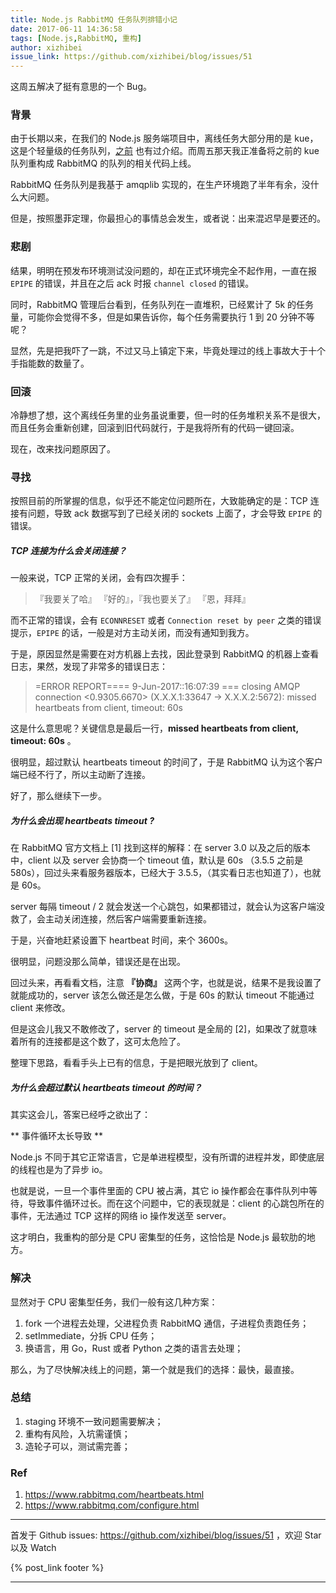 ```yaml
---
title: Node.js RabbitMQ 任务队列排错小记
date: 2017-06-11 14:36:58
tags: [Node.js,RabbitMQ, 重构]
author: xizhibei
issue_link: https://github.com/xizhibei/blog/issues/51
---
```

这周五解决了挺有意思的一个 Bug。

### 背景
由于长期以来，在我们的 Node.js 服务端项目中，离线任务大部分用的是 kue，这是个轻量级的任务队列，[之前](https://github.com/xizhibei/blog/issues/15) 也有过介绍。而周五那天我正准备将之前的 kue 队列重构成 RabbitMQ 的队列的相关代码上线。

RabbitMQ 任务队列是我基于 amqplib 实现的，在生产环境跑了半年有余，没什么大问题。

但是，按照墨菲定理，你最担心的事情总会发生，或者说：出来混迟早是要还的。

### 悲剧
结果，明明在预发布环境测试没问题的，却在正式环境完全不起作用，一直在报 `EPIPE` 的错误，并且在之后 ack 时报 `channel closed` 的错误。

同时，RabbitMQ 管理后台看到，任务队列在一直堆积，已经累计了 5k 的任务量，可能你会觉得不多，但是如果告诉你，每个任务需要执行 1 到 20 分钟不等呢？

显然，先是把我吓了一跳，不过又马上镇定下来，毕竟处理过的线上事故大于十个手指能数的数量了。

### 回滚
冷静想了想，这个离线任务里的业务虽说重要，但一时的任务堆积关系不是很大，而且任务会重新创建，回滚到旧代码就行，于是我将所有的代码一键回滚。

现在，改来找问题原因了。

### 寻找
按照目前的所掌握的信息，似乎还不能定位问题所在，大致能确定的是：TCP 连接有问题，导致 ack 数据写到了已经关闭的 sockets 上面了，才会导致 `EPIPE` 的错误。

##### TCP 连接为什么会关闭连接？

一般来说，TCP 正常的关闭，会有四次握手：
>『我要关了哈』
>『好的』，『我也要关了』
>『恩，拜拜』

而不正常的错误，会有 `ECONNRESET` 或者 `Connection reset by peer` 之类的错误提示，`EPIPE` 的话，一般是对方主动关闭，而没有通知到我方。

于是，原因显然是需要在对方机器上去找，因此登录到 RabbitMQ 的机器上查看日志，果然，发现了非常多的错误日志：

> =ERROR REPORT==== 9-Jun-2017::16:07:39 ===
> closing AMQP connection <0.9305.6670> (X.X.X.1:33647 -> X.X.X.2:5672):
> missed heartbeats from client, timeout: 60s

这是什么意思呢？关键信息是最后一行，**missed heartbeats from client, timeout: 60s** 。

很明显，超过默认 heartbeats timeout 的时间了，于是 RabbitMQ 认为这个客户端已经不行了，所以主动断了连接。

好了，那么继续下一步。

##### 为什么会出现 heartbeats timeout ?
在 RabbitMQ 官方文档上 [1] 找到这样的解释：在 server 3.0 以及之后的版本中，client 以及 server 会协商一个 timeout 值，默认是 60s （3.5.5 之前是 580s），回过头来看服务器版本，已经大于 3.5.5，（其实看日志也知道了），也就是 60s。

server 每隔 timeout / 2 就会发送一个心跳包，如果都错过，就会认为这客户端没救了，会主动关闭连接，然后客户端需要重新连接。

于是，兴奋地赶紧设置下 heartbeat 时间，来个 3600s。

很明显，问题没那么简单，错误还是在出现。

回过头来，再看看文档，注意 **『协商』** 这两个字，也就是说，结果不是我设置了就能成功的，server 该怎么做还是怎么做，于是 60s 的默认 timeout 不能通过 client 来修改。

但是这会儿我又不敢修改了，server 的 timeout 是全局的 [2]，如果改了就意味着所有的连接都是这个数了，这可太危险了。

整理下思路，看看手头上已有的信息，于是把眼光放到了 client。

##### 为什么会超过默认 heartbeats timeout 的时间？
其实这会儿，答案已经呼之欲出了：

** 事件循环太长导致 **

Node.js 不同于其它正常语言，它是单进程模型，没有所谓的进程并发，即使底层的线程也是为了异步 io。

也就是说，一旦一个事件里面的 CPU 被占满，其它 io 操作都会在事件队列中等待，导致事件循环过长。而在这个问题中，它的表现就是：client 的心跳包所在的事件，无法通过 TCP 这样的网络 io 操作发送至 server。

这才明白，我重构的部分是 CPU 密集型的任务，这恰恰是 Node.js 最软肋的地方。

### 解决
显然对于 CPU 密集型任务，我们一般有这几种方案：

1. fork 一个进程去处理，父进程负责 RabbitMQ 通信，子进程负责跑任务；
1. setImmediate，分拆 CPU 任务；
1. 换语言，用 Go，Rust 或者 Python 之类的语言去处理；

那么，为了尽快解决线上的问题，第一个就是我们的选择：最快，最直接。

### 总结
1. staging 环境不一致问题需要解决；
1. 重构有风险，入坑需谨慎；
1. 造轮子可以，测试需完善；

### Ref
1. https://www.rabbitmq.com/heartbeats.html
2. https://www.rabbitmq.com/configure.html


***
首发于 Github issues: https://github.com/xizhibei/blog/issues/51 ，欢迎 Star 以及 Watch

{% post_link footer %}
***